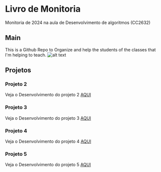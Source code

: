 
# Livro de Monitoria

Monitoria de 2024 na aula de Desenvolvimento de algoritmos (CC2632)
## Main
This is a Github Repo to Organize and help the students of the classes that I'm helping to teach.
![alt text](https://media.giphy.com/headers/GitHub/w8ZJLtJbmuph.gif?raw=true)


## Projetos

### Projeto 2
Veja o Desenvolvimento do projeto 2 [AQUI](/Projeto_Monitoria_2)

### Projeto 3
Veja o Desenvolvimento do projeto 3 [AQUI](/Projeto_Monitoria_3)

### Projeto 4
Veja o Desenvolvimento do projeto 4 [AQUI](/Projeto_Monitoria_4)

### Projeto 5
Veja o Desenvolvimento do projeto 5 [AQUI](/Projeto_Monitoria_5)
